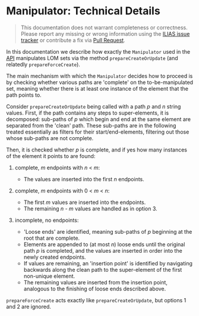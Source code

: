 # Manipulator: Technical Details

> This documentation does not warrant completeness or correctness. Please report any
missing or wrong information using the [ILIAS issue tracker](https://mantis.ilias.de)
or contribute a fix via [Pull Request](../../../docs/development/contributing.md#pull-request-to-the-repositories).

In this documentation we describe how exactly the `Manipulator` used
in the [API](api.md) manipulates LOM sets via the method
`prepareCreateOrUpdate` (and relatedly `prepareForceCreate`).

The main mechanism with which the `Manipulator` decides how to proceed
is by checking whether various paths are 'complete' on the to-be-manipulated
set, meaning whether there is at least one instance of the element
that the path points to.

Consider `prepareCreateOrUpdate` being called with a path *p* and *n*
string values. First, if the path contains any steps to super-elements,
it is decomposed: sub-paths of *p* which begin and end at the same
element are separated from the 'clean' path. These sub-paths are in
the following treated essentially as filters for their start/end-elements,
filtering out those whose sub-paths are not complete.

Then, it is checked whether *p* is complete, and if yes how many
instances of the element it points to are found:

1) complete, *m* endpoints with *n* < *m*:
   - The values are inserted into the first *n* endpoints.

2) complete, *m* endpoints with 0 < *m* < *n*:
   - The first *m* values are inserted into the endpoints.
   - The remaining *n - m* values are handled as in option 3.

3) incomplete, no endpoints:
   - 'Loose ends' are identified, meaning sub-paths of *p* beginning at
   the root that are complete.
   - Elements are appended to (at most *n*) loose ends until the original
   path *p* is completed, and the values are inserted in order into
   the newly created endpoints.
   - If values are remaining, an 'insertion point' is identified by
   navigating backwards along the clean path to the super-element of
   the first non-unique element.
   - The remaining values are inserted from the insertion point, analogous
   to the finishing of loose ends described above.

`prepareForceCreate` acts exactly like `prepareCreateOrUpdate`, but
options 1 and 2 are ignored.
